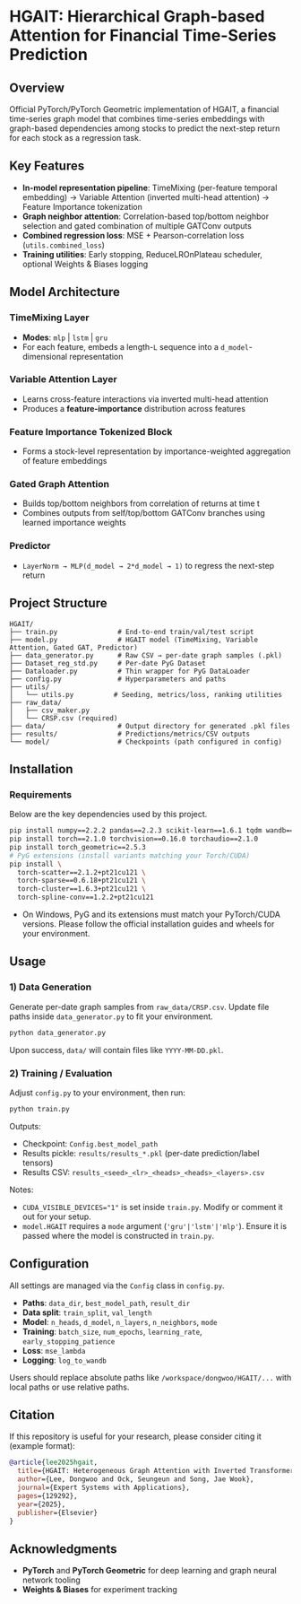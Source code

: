 # HGAIT: Hierarchical Graph-based Attention for Financial Time-Series Prediction


## Overview

Official PyTorch/PyTorch Geometric implementation of HGAIT, a financial time-series graph model that combines time-series embeddings with graph-based dependencies among stocks to predict the next-step return for each stock as a regression task.

## Key Features

- **In-model representation pipeline**: TimeMixing (per-feature temporal embedding) → Variable Attention (inverted multi-head attention) → Feature Importance tokenization
- **Graph neighbor attention**: Correlation-based top/bottom neighbor selection and gated combination of multiple GATConv outputs
- **Combined regression loss**: MSE + Pearson-correlation loss (`utils.combined_loss`)
- **Training utilities**: Early stopping, ReduceLROnPlateau scheduler, optional Weights & Biases logging

## Model Architecture

### TimeMixing Layer
- **Modes**: `mlp` | `lstm` | `gru`
- For each feature, embeds a length-`L` sequence into a `d_model`-dimensional representation

### Variable Attention Layer
- Learns cross-feature interactions via inverted multi-head attention
- Produces a **feature-importance** distribution across features

### Feature Importance Tokenized Block
- Forms a stock-level representation by importance-weighted aggregation of feature embeddings

### Gated Graph Attention
- Builds top/bottom neighbors from correlation of returns at time t
- Combines outputs from self/top/bottom GATConv branches using learned importance weights

### Predictor
- `LayerNorm → MLP(d_model → 2*d_model → 1)` to regress the next-step return

## Project Structure

```
HGAIT/
├── train.py               # End-to-end train/val/test script
├── model.py               # HGAIT model (TimeMixing, Variable Attention, Gated GAT, Predictor)
├── data_generator.py      # Raw CSV → per-date graph samples (.pkl)
├── Dataset_reg_std.py     # Per-date PyG Dataset
├── Dataloader.py          # Thin wrapper for PyG DataLoader
├── config.py              # Hyperparameters and paths
├── utils/
│   └── utils.py          # Seeding, metrics/loss, ranking utilities
├── raw_data/
│   ├── csv_maker.py
│   └── CRSP.csv (required)
├── data/                  # Output directory for generated .pkl files
├── results/               # Predictions/metrics/CSV outputs
└── model/                 # Checkpoints (path configured in config)
```

## Installation

### Requirements
Below are the key dependencies used by this project.

```bash
pip install numpy==2.2.2 pandas==2.2.3 scikit-learn==1.6.1 tqdm wandb==0.17.5
pip install torch==2.1.0 torchvision==0.16.0 torchaudio==2.1.0
pip install torch_geometric==2.5.3
# PyG extensions (install variants matching your Torch/CUDA)
pip install \
  torch-scatter==2.1.2+pt21cu121 \
  torch-sparse==0.6.18+pt21cu121 \
  torch-cluster==1.6.3+pt21cu121 \
  torch-spline-conv==1.2.2+pt21cu121
```

- On Windows, PyG and its extensions must match your PyTorch/CUDA versions. Please follow the official installation guides and wheels for your environment.

## Usage

### 1) Data Generation
Generate per-date graph samples from `raw_data/CRSP.csv`. Update file paths inside `data_generator.py` to fit your environment.

```bash
python data_generator.py
```

Upon success, `data/` will contain files like `YYYY-MM-DD.pkl`.

### 2) Training / Evaluation
Adjust `config.py` to your environment, then run:

```bash
python train.py
```

Outputs:
- Checkpoint: `Config.best_model_path`
- Results pickle: `results/results_*.pkl` (per-date prediction/label tensors)
- Results CSV: `results_<seed>_<lr>_<heads>_<heads>_<layers>.csv`

Notes:
- `CUDA_VISIBLE_DEVICES="1"` is set inside `train.py`. Modify or comment it out for your setup.
- `model.HGAIT` requires a `mode` argument (`'gru'|'lstm'|'mlp'`). Ensure it is passed where the model is constructed in `train.py`.

## Configuration

All settings are managed via the `Config` class in `config.py`.
- **Paths**: `data_dir`, `best_model_path`, `result_dir`
- **Data split**: `train_split`, `val_length`
- **Model**: `n_heads`, `d_model`, `n_layers`, `n_neighbors`, `mode`
- **Training**: `batch_size`, `num_epochs`, `learning_rate`, `early_stopping_patience`
- **Loss**: `mse_lambda`
- **Logging**: `log_to_wandb`

Users should replace absolute paths like `/workspace/dongwoo/HGAIT/...` with local paths or use relative paths.

## Citation

If this repository is useful for your research, please consider citing it (example format):

```bibtex
@article{lee2025hgait,
  title={HGAIT: Heterogeneous Graph Attention with Inverted Transformers for Correlation-Aware Stock Return Prediction},
  author={Lee, Dongwoo and Ock, Seungeun and Song, Jae Wook},
  journal={Expert Systems with Applications},
  pages={129292},
  year={2025},
  publisher={Elsevier}
}
```

## Acknowledgments

- **PyTorch** and **PyTorch Geometric** for deep learning and graph neural network tooling
- **Weights & Biases** for experiment tracking





